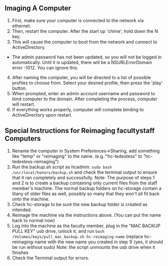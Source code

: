 ## Imaging A Computer

1. First, make sure your computer is connected to the network via ethernet.
2. Then, restart the computer. After the start up 'chime', hold down the N key.
3. This will cause the computer to boot from the network and connect to ActiveDirectory.
  * The admin password has not been updated, so you will not be logged in automatically. Until it is updated, there will be a NSURLErrorDomain error -1012. You can ignore this.
4. After naming the computer, you will be directed to a list of possible profiles to choose from. Select your desired profile, then press the 'play' button.
5. When prompted, enter an admin account username and password to bind computer to the domain. After completing the process, computer will restart.
6. If everything works properly, computer will complete binding to ActiveDirectory upon restart.

## Special Instructions for Reimaging facultystaff Computers

1. Rename the computer in System Preferences->Sharing, add something like "temp" or "reimaging" to the name.
(e.g. "hc-tedestess" to "hc-tedestess-reimaging")
2. Run the backup.sh script as hcadmin:
`sudo bash /usr/local/honors/backup.sh`
and check the terminal output to ensure that it ran completely and successfully.
Note: The purpose of steps 1 and 2 is to create a backup containing only current files from the staff member's machine. The normal backup folders on hc-storage contain a litany of older files as well, possibly so many that they won't all fit back onto the machine.
3. Check hc-storage to be sure the new backup folder is created as intended.
4. Reimage the machine via the instructions above. (You can put the name back to normal now)
5. Log into the machine as the faculty member, plug in the "MAC BACKUP PULL KEY" usb drive, unlock it, and run
`bash /Volumes/keys/pull_mac_backup.sh hc-reimaging-name`
(replace hc-reimaging-name with the new name you created in step 1)
(yes, it should be run without sudo)
Note: the script unmounts the usb drive when it finishes
6. Check the Terminal output for errors.
